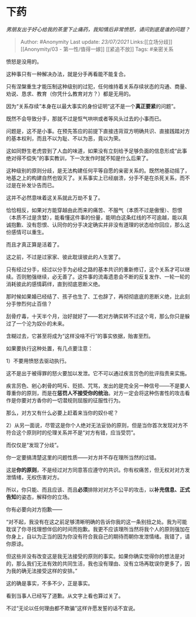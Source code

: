 # 下药
*男朋友出于好心给我的茶里下止痛药，我知情后非常愤怒，请问到底是谁的问题？*

> Author: #Anonymity
> Last update: *23/07/2021*
> Links:[[立场分歧]] [[Anonymity/03 - 第一性/值得一嫁]] [[紧追不放]]
> Tags:    #亲密关系

愤怒是没用的。

这种事只有一种解决办法，就是分手再看能不能复合。

只有涅槃重生才能压制这种级别的过犯，任何维持着关系存续状态的沟通、商量、劝说、恳求、教育（你凭什么教育对方？）都是无用的。

因为“关系存续”本身在以最大事实的身份证明“这不是一个**真正要紧**的问题”。

既然不会导致分手，那就不过是怄气哄哄或者等风头过去的小事而已。

问题是，这不是小事。在预先答应的前提下直接违背双方明确共识、直接践踏对方的基本权利，而且不以为耻、不以为恶，竟以为荣。

这如同野生老虎尝到了人血的味道，如果没有立刻给予足够负面的信息形成“此事绝对得不偿失”的事实教训，下一次发作时就不知是什么后果了。

这种级别的原则分歧，是无法构建任何平等自愿的亲密关系的。既然地基动摇了，地基之上的构建自然也毁灭了。关系事实上已经崩溃，分手不是在杀死关系，而不过是在补发讣告而已。

这并不必然意味着这关系就此万劫不复了。

恰恰相反，如果对方能穿越由此而来的痛苦、不服气（本质不过是傲慢）、怨恨（本质不过是贪婪），能看懂这件事的份量，能明白这条红线的不可逾越，能以真诚抱歉、没有怨恨、认同你的分手决定确实并非没有道理的状态给你回应，那么这份感情可以重生。

而且才真正算是活着了。

这之前，不过是过家家、彼此耽误彼此的人生罢了。

只有经过分手，经过以分手为必经之路的基本共识的重新修订，这个关系才可以继续。否则勉强继续，必无善了。这件事的流毒遗患会不断的反复发作、一轮一轮的消耗彼此的感情羁绊，直到彻底恩断义绝。

那时候如果婚已经结了、孩子也生了、工也辞了，再彻彻底底的恩断义绝，比此刻分手惨烈何止百倍？

刮骨疗毒，十天半个月，治好就好了——若对方确实转不过这个弯，那么你只是躲过了一个沦为奴仆的未来。

含糊过去，它甚至将成为“这样没啥不行”的事实依据，贻害至烈。

如果要执行这种处置，有几点要注意：

1）不要用愤怒去驱动执行。

这不是出于被得罪的怒火要加以发泄。它不可以通过疾言厉色的批评指责来实施。

疾言厉色、剜心刺骨的呵斥、贬损、咒骂，发出的是完全另一种信号——不是要人尊重你的原则，而是在**惩罚人不接受你的统治**。对方一定会将这种伤害性的攻击看作是你要对方香你的一切潜规则屈服的征服性行为。

那么，对方又有什么必要上赶着来当你的奴仆呢？

2）从另一面说，尽管这是你个人绝对无法妥协的原则，但是当你首次发现对方不符合这个原则时的伦理关系并不是“对方有错，应当受罚”。

而仅仅是“发现了分歧”。

你一定要搞清楚这里的问题性质——对方并不存在理所当然的过错。

这是**你的原则**，不是经过对方同意答应遵守的共识。你有权痛苦，但无权对对方发泄情绪，无权伤害对方。

所以，你只能、而且应该、而且**必须**排除对对方不公平的攻击，以**补充信息、正式告知**的姿态，解释你的立场。

你有必要向对方抱歉——

“对不起，我没有在这之前足够清晰明确的告诉你我的这一条别扭之处。我为可能耽误了你寻找理想伴侣的时间而抱歉。我更不应该理所当然将我个人的原则强加在你身上，自以为正当的因为你没有符合我自己的期待而朝你发泄情绪。我错了，请你原谅。

但这些并没有改变这是我无法接受的原则的事实。如果你确实觉得你的想法是对的，那么我们无法有效的共同生活，我也没有理由、没有立场再耽误你更多了，因为我的确无法接受这样的安排。”

这的确是事实，不多不少，正是事实。

看到当事人已经写了道歉。从文字上看也算过关了。

不过“无论以任何理由都不欺骗”这样许愿发誓的话不宜说。
